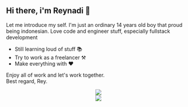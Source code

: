 ## Hi there, i'm Reynadi 👋

Let me introduce my self. I'm just an ordinary 14 years old boy that proud being indonesian.
Love code and engineer stuff, especially fullstack development

* Still learning loud of stuff 📚
* Try to work as a freelancer ⚒
* Make everything with ❤

Enjoy all of work and let's work together.<br>
Best regard, Rey.

<p align="center">
  <img src="https://github-readme-stats.vercel.app/api?username=Reynadi531&show_icons=true" /><br>
  <img src="https://github-readme-stats.vercel.app/api/top-langs/?username=Reynadi531&layout=compact" />
</p>
